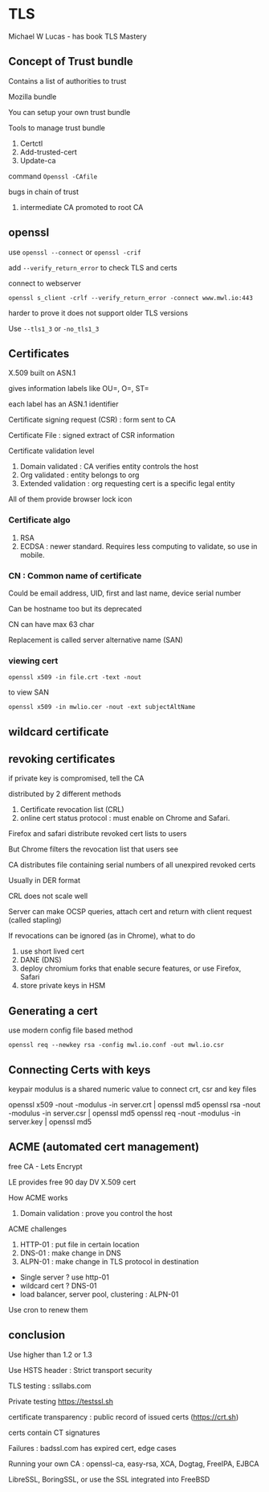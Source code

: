 
# TLS

Michael W Lucas - has book TLS Mastery 

## Concept of Trust bundle

Contains a list of authorities to trust

Mozilla bundle

You can setup your own trust bundle

Tools to manage trust bundle
1. Certctl
1. Add-trusted-cert
1. Update-ca

command `Openssl -CAfile`

bugs in chain of trust
1. intermediate CA promoted to root CA

## openssl 

use `openssl --connect` or `openssl -crif`

add `--verify_return_error` to check TLS and certs

connect to webserver
```
openssl s_client -crlf --verify_return_error -connect www.mwl.io:443
```

harder to prove it does not support older TLS versions

Use `--tls1_3` or `-no_tls1_3`

## Certificates

X.509 built on ASN.1

gives information labels like OU=, O=, ST=

each label has an ASN.1 identifier

Certificate signing request (CSR) : form sent to CA

Certificate File : signed extract of CSR information

Certificate validation level 
1. Domain validated : CA verifies entity controls the host
2. Org validated : entity belongs to org
3. Extended validation : org requesting cert is a specific legal entity

All of them provide browser lock icon

### Certificate algo

1. RSA 
2. ECDSA : newer standard.  Requires less computing to validate, so use in mobile.

### CN : Common name of certificate

Could be email address, UID, first and last name, device serial number

Can be hostname too but its deprecated

CN can have max 63 char

Replacement is called server alternative name (SAN)

### viewing cert

```
openssl x509 -in file.crt -text -nout
```

to view SAN
```
openssl x509 -in mwlio.cer -nout -ext subjectAltName
```

## wildcard certificate

## revoking certificates

if private key is compromised, tell the CA

distributed by 2 different methods
1. Certificate revocation list (CRL)
2. online cert status protocol : must enable on Chrome and Safari.

Firefox and safari distribute revoked cert lists to users

But Chrome filters the revocation list that users see

CA distributes file containing serial numbers of all unexpired revoked certs

Usually in DER format

CRL does not scale well

Server can make OCSP queries, attach cert and return with client request (called stapling)

If revocations can be ignored (as in Chrome), what to do
1. use short lived cert 
2. DANE (DNS)
3. deploy chromium forks that enable secure features, or use Firefox, Safari
4. store private keys in HSM


## Generating a cert

use modern config file based method

```
openssl req --newkey rsa -config mwl.io.conf -out mwl.io.csr
```

## Connecting Certs with keys

keypair modulus is a shared numeric value to connect crt, csr and key files

openssl x509 -nout -modulus -in server.crt | openssl md5
openssl rsa  -nout -modulus -in server.csr | openssl md5 
openssl req  -nout -modulus -in server.key | openssl md5

## ACME (automated cert management)

free CA - Lets Encrypt

LE provides free 90 day DV X.509 cert

How ACME works
1. Domain validation  : prove you control the host

ACME challenges
1. HTTP-01 : put file in certain location
2. DNS-01 : make change in DNS
3. ALPN-01 : make change in TLS protocol in destination

* Single server ? use http-01
* wildcard cert ? DNS-01
* load balancer, server pool, clustering : ALPN-01

Use cron to renew them

## conclusion

Use higher than 1.2 or 1.3

Use HSTS header : Strict transport security

TLS testing : ssllabs.com

Private testing  https://testssl.sh

certificate transparency : public record of issued certs (https://crt.sh)

certs contain CT signatures

Failures : badssl.com has expired cert, edge cases

Running your own CA : openssl-ca, easy-rsa, XCA, Dogtag, FreeIPA, EJBCA

LibreSSL, BoringSSL, or use the SSL integrated into FreeBSD
